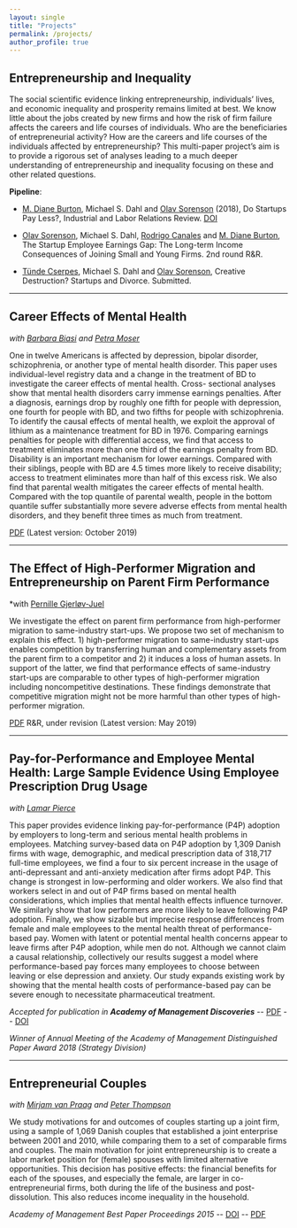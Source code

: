 ```yaml
---
layout: single
title: "Projects"
permalink: /projects/
author_profile: true
---
```


## Entrepreneurship and Inequality

The social scientific evidence linking entrepreneurship, individuals’ lives, and economic inequality and prosperity remains limited at best. We know little about the jobs created by new firms and how the risk of firm failure affects the careers and life courses of individuals. Who are the beneficiaries of entrepreneurial activity? How are the careers and life courses of the individuals affected by entrepreneurship? This multi-paper project’s aim is to provide a rigorous set of analyses leading to a much deeper understanding of entrepreneurship and inequality focusing on these and other related questions.

__Pipeline__:

  * [M. Diane Burton](https://scholar.google.com/citations?user=dreTJDYAAAAJ&hl=da), Michael S. Dahl and [Olav Sorenson](http://www.olavsorenson.net) (2018), Do Startups Pay Less?, Industrial and Labor Relations Review. [DOI](https://doi.org/10.1177/0019793917747240)

  * [Olav Sorenson](http://www.olavsorenson.net), Michael S. Dahl, [Rodrigo Canales](https://scholar.google.com/citations?user=TUt5VNMAAAAJ&hl=en) and [M. Diane Burton](https://scholar.google.com/citations?user=dreTJDYAAAAJ&hl=da), The Startup Employee Earnings Gap: The Long-term Income Consequences of Joining Small and Young Firms. 2nd round R&R.

  * [Tünde Cserpes](https://www.tundecserpes.com/), Michael S. Dahl and [Olav Sorenson](http://www.olavsorenson.net), Creative Destruction? Startups and Divorce. Submitted.

___

## Career Effects of Mental Health

*with [Barbara Biasi](https://www.barbarabiasi.com) and [Petra Moser](https://www.petramoser.net)*

One in twelve Americans is affected by depression, bipolar disorder, schizophrenia, or another type of mental health disorder. This paper uses individual-level registry data and a change in the treatment of BD to investigate the career effects of mental health. Cross- sectional analyses show that mental health disorders carry immense earnings penalties. After a diagnosis, earnings drop by roughly one fifth for people with depression, one fourth for people with BD, and two fifths for people with schizophrenia. To identify the causal effects of mental health, we exploit the approval of lithium as a maintenance treatment for BD in 1976. Comparing earnings penalties for people with differential access, we find that access to treatment eliminates more than one third of the earnings penalty from BD. Disability is an important mechanism for lower earnings. Compared with their siblings, people with BD are 4.5 times more likely to receive disability; access to treatment eliminates more than half of this excess risk. We also find that parental wealth mitigates the career effects of mental health. Compared with the top quantile of parental wealth, people in the bottom quantile suffer substantially more severe adverse effects from mental health disorders, and they benefit three times as much from treatment.

[PDF](https://files.msdahl.com/WorkingPapers/bip191011_FINAL.pdf) (Latest version: October 2019)

___

## The Effect of High-Performer Migration and Entrepreneurship on Parent Firm Performance

*with [Pernille Gjerløv-Juel](https://vbn.aau.dk/en/persons/116672)

We investigate the effect on parent firm performance from high-performer migration to same-industry start-ups. We propose two set of mechanism to explain this effect. 1) high-performer migration to same-industry start-ups enables competition by transferring human and complementary assets from the parent firm to a competitor and 2) it induces a loss of human assets. In support of the latter, we find that performance effects of same-industry start-ups are comparable to other types of high-performer migration including noncompetitive destinations. These findings demonstrate that competitive migration might not be more harmful than other types of high-performer migration.

[PDF](https://files.msdahl.com/WorkingPapers/HighPerformers_2019.pdf) R&R, under revision (Latest version: May 2019)

___

## Pay-for-Performance and Employee Mental Health: Large Sample Evidence Using Employee Prescription Drug Usage

*with [Lamar Pierce](https://www.lamarpierce.net/)*

This paper provides evidence linking pay-for-performance (P4P) adoption by employers to long-term and serious mental health problems in employees. Matching survey-based data on P4P adoption by 1,309 Danish firms with wage, demographic, and medical prescription data of 318,717 full-time employees, we find a four to six percent increase in the usage of anti-depressant and anti-anxiety medication after firms adopt P4P. This change is strongest in low-performing and older workers. We also find that workers select in and out of P4P firms based on mental health considerations, which implies that mental health effects influence turnover. We similarly show that low performers are more likely to leave following P4P adoption. Finally, we show sizable but imprecise response differences from female and male employees to the mental health threat of performance-based pay. Women with latent or potential mental health concerns appear to leave firms after P4P adoption, while men do not. Although we cannot claim a causal relationship, collectively our results suggest a model where performance-based pay forces many employees to choose between leaving or else depression and anxiety. Our study expands existing work by showing that the mental health costs of performance-based pay can be severe enough to necessitate pharmaceutical treatment.

_Accepted for publication in **Academy of Management Discoveries**_ -- [PDF](https://pure.au.dk/portal/files/145808369/AMD_2018_0007.final.pdf) -- [DOI](https://doi.org/10.5465/amd.2018.0007)

_Winner of Annual Meeting of the Academy of Management Distinguished Paper Award 2018 (Strategy Division)_

___

## Entrepreneurial Couples

*with [Mirjam van Praag](https://scholar.google.com/citations?user=_DG87ikAAAAJ&hl=da) and [Peter Thompson](https://scholar.google.com/citations?user=JfUVbEsAAAAJ&hl=da)*

We study motivations for and outcomes of couples starting up a joint firm, using a sample of 1,069 Danish couples that established a joint enterprise between 2001 and 2010, while comparing them to a set of comparable firms and couples. The main motivation for joint entrepreneurship is to create a labor market position for (female) spouses with limited alternative opportunities. This decision has positive effects: the financial benefits for each of the spouses, and especially the female, are larger in co-entrepreneurial firms, both during the life of the business and post-dissolution. This also reduces income inequality in the household.

_Academy of Management Best Paper Proceedings 2015_ -- [DOI](https://dx.doi.org/10.5465/AMBPP.2015.204) -- [PDF](https://files.msdahl.com/Publications/Dahl-VanPraag-Thompson-2015-AOM.pdf)



